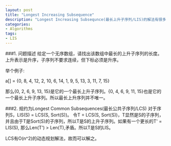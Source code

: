 ```yaml
---
layout: post
title: "Longest Increasing Subsequence"
description: "Longest Increasing Subsequnce(最长上升子序列/LIS)的解法有很多种，本文回顾了几种常见的解法，以及目前最优算法O(nlog(n))时间复杂度的算法。"
categories: 
- Algorithms
tags:
- LIS 
---
```

###1. 问题描述
给定一个无序数组，请找出该数组中最长的上升子序列的长度。上升表示是升序，子序列不要求连续，但下标必须是升序。

举个例子:

a[] = {0, 8, 4, 12, 2, 10, 6, 14, 1, 9, 5, 13, 3, 11, 7, 15}

那么{0, 2, 6, 9, 13, 15}是它的一个最长上升子序列。{0, 4, 6, 9, 11, 15}也是它的一个最长上升子序列。所以最长上升序列并不唯一。

###2. 规约为Longest Common Subsequences(最长公共子序列/LCS)
对于序列S，LIS(S) = LCS(S, Sort(S))。
令T = LCS(S, Sort(S))，T显然是S的子序列，并且由于T是Sort(S)的子序列，所以T是S的上升子序列。如果有一个更长的T' = LIS(S), 那么Len(T') > Len(T),矛盾。所以T是S的LIS。

LCS有O(n^2)的动态规划解法，故而可以解之。
